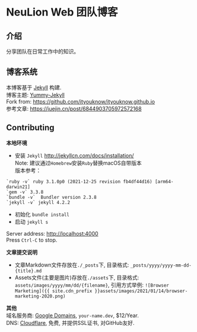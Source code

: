 # NeuLion Web 团队博客
## 介绍
分享团队在日常工作中的知识。

## 博客系统
本博客基于 [Jekyll](https://jekyllcn.com/) 构建.  
博客主题: [Yummy-Jekyll](https://github.com/DONGChuan/Yummy-Jekyll)  
Fork from: <https://github.com/ityouknow/ityouknow.github.io>  
参考文章: <https://juejin.cn/post/6844903705972572168>

## Contributing
**本地环境**  
* 安装 `Jekyll` <http://jekyllcn.com/docs/installation/>  
Note: 建议通过`Homebrew`安装`Ruby`替换macOS自带版本  
版本参考：
```
`ruby -v` ruby 3.1.0p0 (2021-12-25 revision fb4df44d16) [arm64-darwin21]  
`gem -v` 3.3.8  
`bundle -v`  Bundler version 2.3.8  
`jekyll -v` jekyll 4.2.2
```  

* 初始化 `bundle install`  
* 启动 `jekyll s`  

Server address: <http://localhost:4000>  
Press `Ctrl-C` to stop.  

**文章提交说明**  
* 文章Markdown文件存放在`./_posts`下, 目录格式: `_posts/yyyy/yyyy-mm-dd-{title}.md`  
* Assets文件(主要是图片)存放在`./assets`下, 目录格式: `assets/images/yyyy/mm/dd/{filename}`, 引用方式举例:
`
![Browser Marketing]({{ site.cdn_prefix }}assets/images/2021/01/14/browser-marketing-2020.png)
`

**其他**  
域名服务商: [Google Domains](https://domains.google.com/registrar/), `your-name.dev`, $12/Year.  
DNS: [Cloudflare](https://dash.cloudflare.com/), 免费, 并提供SSL证书, 对GitHub友好.  
